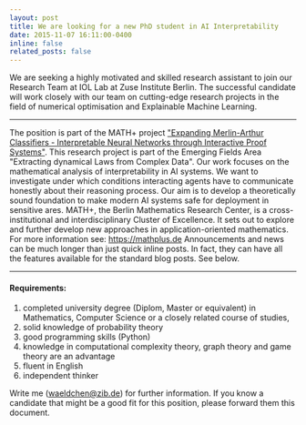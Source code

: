 ```yaml
---
layout: post
title: We are looking for a new PhD student in AI Interpretability
date: 2015-11-07 16:11:00-0400
inline: false
related_posts: false
---
```


We are seeking a highly motivated and skilled research assistant to join our Research Team at IOL Lab at Zuse Institute Berlin. The successful candidate will work closely with our team on cutting-edge research projects in the field of numerical optimisation and Explainable Machine Learning.

***
The position is part of the MATH+ project ["Expanding Merlin-Arthur Classifiers - Interpretable Neural Networks through Interactive Proof Systems"](https://mathplus.de/research-2/emerging-fields/ef1-extracting-dynamical-laws-from-complex-data/ef1-24/). This research project is part of the Emerging Fields Area "Extracting dynamical Laws from Complex Data". Our work focuses on the mathematical analysis of interpretability in AI systems. We want to investigate under which conditions interacting agents have to communicate honestly about their reasoning process. Our aim is to develop a theoretically sound foundation to make modern AI systems safe for deployment in sensitive ares. MATH+, the Berlin Mathematics Research Center, is a cross-institutional and interdisciplinary Cluster of Excellence. It sets out to explore and further develop new approaches in application-oriented mathematics. For more information see: https://mathplus.de
Announcements and news can be much longer than just quick inline posts. In fact, they can have all the features available for the standard blog posts. See below.

***
#### **Requirements:**
1. completed university degree (Diplom, Master or equivalent) in Mathematics, Computer Science or a closely related course of studies,
2. solid knowledge of probability theory
3. good programming skills (Python)
4. knowledge in computational complexity theory, graph theory and game theory are an advantage
5. fluent in English
6. independent thinker

Write me (waeldchen@zib.de) for further information. If you know a candidate that might be a good fit for this position, please forward them this document.
